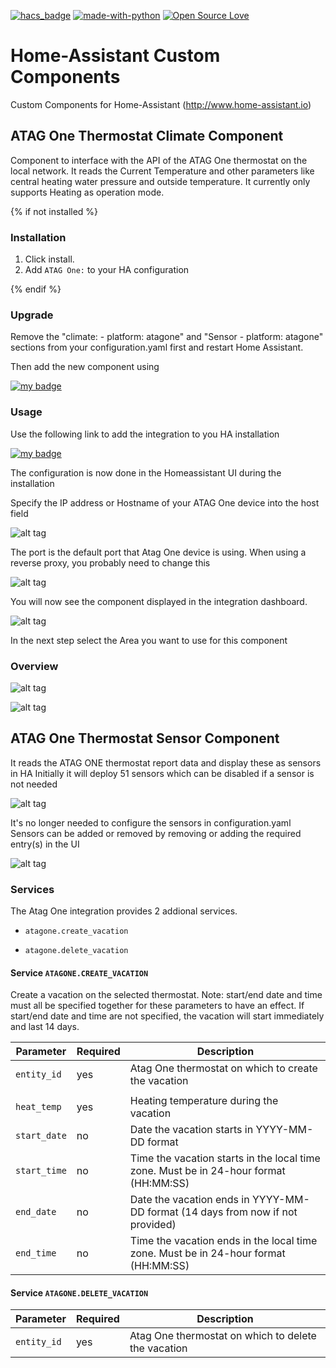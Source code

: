 [![hacs_badge](https://img.shields.io/badge/HACS-Default-orange.svg)](https://github.com/custom-components/hacs) [![made-with-python](https://img.shields.io/badge/Made%20with-Python-1f425f.svg)](https://www.python.org/) [![Open Source Love](https://badges.frapsoft.com/os/v1/open-source.svg?v=103)](https://github.com/ellerbrock/open-source-badges/)

# Home-Assistant Custom Components

Custom Components for Home-Assistant (http://www.home-assistant.io)

## ATAG One Thermostat Climate Component

Component to interface with the API of the ATAG One thermostat on the local network.
It reads the Current Temperature and other parameters like central heating water pressure and outside temperature. It currently only supports Heating as operation mode.

{% if not installed %}

### Installation

1. Click install.
1. Add `ATAG One:` to your HA configuration  

{% endif %}

### Upgrade

Remove the "climate: - platform: atagone" and "Sensor - platform: atagone" sections from your configuration.yaml first and restart Home Assistant.

Then add the new component using

[![my badge](https://my.home-assistant.io/badges/config_flow_start.svg)](https://my.home-assistant.io/redirect/config_flow_start?domain=atagone)

### Usage

Use the following link to add the integration to you HA installation

[![my badge](https://my.home-assistant.io/badges/config_flow_start.svg)](https://my.home-assistant.io/redirect/config_flow_start?domain=atagone)

The configuration is now done in the Homeassistant UI during the installation

Specify the IP address or Hostname of your ATAG One device into the host field

![alt tag](https://github.com/herikw/home-assistant-custom-components/blob/master/screenshots/AoneDetails.png?raw=true "Screenshot")

The port is the default port that Atag One device is using. When using a reverse proxy, you probably need to change this

![alt tag](https://github.com/herikw/home-assistant-custom-components/blob/master/screenshots/AoneSucces.png?raw=true "Screenshot")

You will now see the component displayed in the integration dashboard.

![alt tag](https://github.com/herikw/home-assistant-custom-components/blob/master/screenshots/AoneSucces.png?raw=true "Screenshot")

In the next step select the Area you want to use for this component

### Overview

![alt tag](https://github.com/herikw/home-assistant-custom-components/blob/master/screenshots/climate.png?raw=true "Screenshot")

![alt tag](https://github.com/herikw/home-assistant-custom-components/blob/master/screenshots/details.png?raw=true "Screenshot")

## ATAG One Thermostat Sensor Component

It reads the ATAG ONE thermostat report data and display these as sensors in HA
Initially it will deploy 51 sensors which can be disabled if a sensor is not needed

![alt tag](https://github.com/herikw/home-assistant-custom-components/blob/master/screenshots/AoneSensors.png?raw=true "Screenshot")

It's no longer needed to configure the sensors in configuration.yaml
Sensors can be added or removed by removing or adding the required entry(s) in the UI

![alt tag](https://github.com/herikw/home-assistant-custom-components/blob/master/screenshots/disable-sensor.png?raw=true "Screenshot")

### Services

The Atag One integration provides 2 addional services.

- `atagone.create_vacation`

- `atagone.delete_vacation`

#### Service `ATAGONE.CREATE_VACATION`

Create a vacation on the selected thermostat. Note: start/end date and time must all be specified together for these parameters to have an effect. If start/end date and time are not specified, the vacation will start immediately and last 14 days.


| Parameter              | Required | Description                                                                                        |
| ---------------------- | -------- | -------------------------------------------------------------------------------------------------- |
| `entity_id`            | yes      | Atag One thermostat on which to create the vacation	                                               |
|                                                                                                                                        |
| `heat_temp`            | yes      | Heating temperature during the vacation                                                            |
| `start_date`           | no       | Date the vacation starts in YYYY-MM-DD format                                                      |
| `start_time`           | no       | Time the vacation starts in the local time zone. Must be in 24-hour format (HH:MM:SS)              |
| `end_date`             | no       | Date the vacation ends in YYYY-MM-DD format (14 days from now if not provided)                     |
| `end_time`             | no       | Time the vacation ends in the local time zone. Must be in 24-hour format (HH:MM:SS)                |

#### Service `ATAGONE.DELETE_VACATION`

| Parameter              | Required | Description                                                                                        |
| ---------------------- | -------- | -------------------------------------------------------------------------------------------------- |
| `entity_id`            | yes      | Atag One thermostat on which to delete the vacation	                                               |
